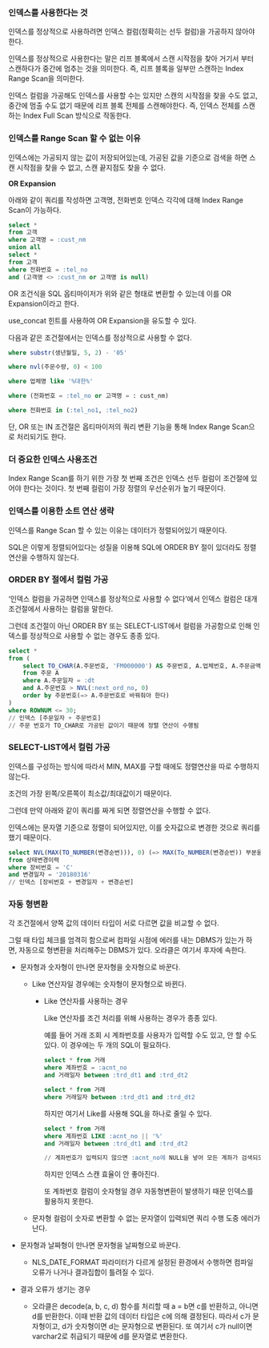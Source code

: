 ### 인덱스를 사용한다는 것

인덱스를 정상적으로 사용하려면 인덱스 컬럼(정확히는 선두 컬럼)을 가공하지 않아야 한다.

인덱스를 정상적으로 사용한다는 말은 리프 블록에서 스캔 시작점을 찾아 거기서 부터 스캔하다가 중간에 멈추는 것을 의미한다. 즉, 리프 블록을 일부만 스캔하는 Index Range Scan을 의미한다.

인덱스 컬럼을 가공해도 인덱스를 사용할 수는 있지만 스캔의 시작점을 찾을 수도 없고, 중간에 멈출 수도 없기 때문에 리프 블록 전체를 스캔해야한다. 즉, 인덱스 전체를 스캔하는 Index Full Scan 방식으로 작동한다.

### 인덱스를 Range Scan 할 수 없는 이유

인덱스에는 가공되지 않는 값이 저장되어있는데, 가공된 값을 기준으로 검색을 하면 스캔 시작점을 찾을 수 없고, 스캔 끝지점도 찾을 수 없다.

**OR Expansion**

아래와 같이 쿼리를 작성하면 고객명, 전화번호 인덱스 각각에 대해 Index Range Scan이 가능하다.

```sql
select * 
from 고객
where 고객명 = :cust_nm
union all
select *
from 고객
where 전화번호 = :tel_no
and (고객명 <> :cust_nm or 고객명 is null)
```

OR 조건식을 SQL 옵티마이저가 위와 같은 형태로 변환할 수 있는데 이를 OR Expansion이라고 한다.

use_concat 힌트를 사용하여 OR Expansion을 유도할 수 있다.

다음과 같은 조건절에서는 인덱스를 정상적으로 사용할 수 없다.

```sql
where substr(생년월일, 5, 2) - '05'

where nvl(주문수량, 0) < 100

where 업체명 like '%대한%'

where (전화번호 = :tel_no or 고객명 = : cust_nm)

where 전화번호 in (:tel_no1, :tel_no2)
```

단, OR 또는 IN 조건절은 옵티마이저의 쿼리 변환 기능을 통해 Index Range Scan으로 처리되기도 한다.

### 더 중요한 인덱스 사용조건

Index Range Scan를 하기 위한 가장 첫 번째 조건은 인덱스 선두 컬럼이 조건절에 있어야 한다는 것이다. 첫 번째 컬럼이 가장 정렬의 우선순위가 높기 때문이다.

### 인덱스를 이용한 소트 연산 생략

인덱스를 Range Scan 할 수 있는 이유는 데이터가 정렬되어있기 때문이다.

SQL은 이렇게 정렬되어있다는 성질을 이용해 SQL에 ORDER BY 절이 있더라도 정렬 연산을 수행하지 않는다.

### ORDER BY 절에서 컬럼 가공

‘인덱스 컬럼을 가공하면 인덱스를 정상적으로 사용할 수 없다’에서 인덱스 컬럼은 대개 조건절에서 사용하는 컬럼을 말한다.

그런데 조건절이 아닌 ORDER BY 또는 SELECT-LIST에서 컬럼을 가공함으로 인해 인덱스를 정상적으로 사용할 수 없는 경우도 종종 있다.

```sql
select *
from (
	select TO_CHAR(A.주문번호, 'FM000000') AS 주문번호, A.업체번호, A.주문금액
	from 주문 A
	where A.주문일자 = :dt
	and A.주문번호 > NVL(:next_ord_no, 0)
	order by 주문번호(=> A.주문번호로 바꿔줘야 한다)
)
where ROWNUM <= 30;
// 인덱스 [주문일자 + 주문번호]
// 주문 번호가 TO_CHAR로 가공된 값이기 때문에 정렬 연산이 수행됨
```

### SELECT-LIST에서 컬럼 가공

인덱스를 구성하는 방식에 따라서 MIN, MAX를 구할 때에도 정렬연산을 따로 수행하지 않는다.

조건의 가장 왼쪽/오른쪽이 최소값/최대값이기 때문이다.

그런데 만약 아래와 같이 쿼리를 짜게 되면 정렬연산을 수행할 수 없다.

인덱스에는 문자열 기준으로 정렬이 되어있지만, 이를 숫자값으로 변경한 것으로 쿼리를 했기 때문이다.

```sql
select NVL(MAX(TO_NUMBER(변경순번))), 0) (=> MAX(To_NUMBER(변경순번)) 부분을 TO_NUMBER(MAX(변경순번))으로 바꿔줘야 한다)
from 상태변경이력
where 장비번호 = 'C'
and 변경일자 = '20180316'
// 인덱스 [장비번호 + 변경일자 + 변경순번]
```

### 자동 형변환

각 조건절에서 양쪽 값의 데이터 타입이 서로 다르면 값을 비교할 수 없다.

그럴 때 타입 체크를 엄격히 함으로써 컴파일 시점에 에러를 내는 DBMS가 있는가 하면, 자동으로 형변환을 처리해주는 DBMS가 있다. 오라클은 여기서 후자에 속한다.

- 문자형과 숫자형이 만나면 문자형을 숫자형으로 바꾼다.
    - Like 연산자일 경우에는 숫자형이 문자형으로 바뀐다.
        
        - Like 연산자를 사용하는 경우
            
            Like 연산자를 조건 처리를 위해 사용하는 경우가 종종 있다.
            
            예를 들어 거래 조회 시 계좌번호를 사용자가 입력할 수도 있고, 안 할 수도 있다. 이 경우에는 두 개의 SQL이 필요하다.
            
            ```sql
            select * from 거래
            where 계좌번호 = :acnt_no
            and 거래일자 between :trd_dt1 and :trd_dt2
            
            select * from 거래
            where 거래일자 between :trd_dt1 and :trd_dt2
            ```
            
            하지만 여기서 Like를 사용해 SQL을 하나로 줄일 수 있다.
            
            ```sql
            select * from 거래
            where 계좌번호 LIKE :acnt_no || '%'
            and 거래일자 between :trd_dt1 and :trd_dt2
            
            // 계좌번호가 입력되지 않으면 :acnt_no에 NULL을 넣어 모든 계좌가 검색되도록
            ```
            
            하지만 인덱스 스캔 효율이 안 좋아진다.
            
            또 계좌번호 컬럼이 숫자형일 경우 자동형변환이 발생하기 때문 인덱스를 활용하지 못한다.
            
    - 문자형 컬럼이 숫자로 변환할 수 없는 문자열이 입력되면 쿼리 수행 도중 에러가 난다.
        
- 문자형과 날짜형이 만나면 문자형을 날짜형으로 바꾼다.
    - NLS_DATE_FORMAT 파라미터가 다르게 설정된 환경에서 수행하면 컴파일 오류가 나거나 결과집합이 틀려질 수 있다.
- 결과 오류가 생기는 경우
    - 오라클은 decode(a, b, c, d) 함수를 처리할 때 a = b면 c를 반환하고, 아니면 d를 반환한다. 이때 반환 값의 데이터 타입은 c에 의해 결정된다. 따라서 c가 문자형이고, d가 숫자형이면 d는 문자형으로 변환된다. 또 여기서 c가 null이면 varchar2로 취급되기 때문에 d를 문자열로 변환한다.